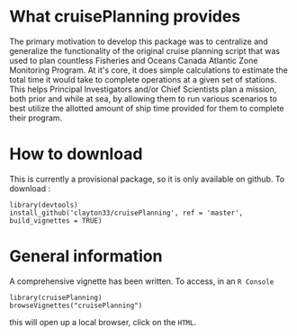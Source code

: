 # What cruisePlanning provides

The primary motivation to develop this package was to centralize and generalize the functionality of the original cruise planning script that was used to plan countless Fisheries and Oceans Canada Atlantic Zone Monitoring Program. At it's core, it does simple calculations to estimate the total time it would take to complete operations at a given set of stations. This helps Principal Investigators and/or Chief Scientists plan a mission, both prior and while at sea, by allowing them to run various scenarios to best utilize the allotted amount of ship time provided for them to complete their program.

# How to download

This is currently a provisional package, so it is only available on github. To download :

```
library(devtools)
install_github('clayton33/cruisePlanning', ref = 'master', build_vignettes = TRUE)
```

# General information

A comprehensive vignette has been written. To access, in an `R Console`

```
library(cruisePlanning)
browseVignettes("cruisePlanning")
```

this will open up a local browser, click on the `HTML`.
